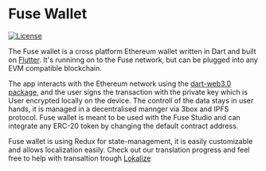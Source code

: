 # Fuse Wallet

[![License](https://img.shields.io/badge/License-MIT-lightgrey)](https://img.shields.io/badge/License-MIT-lightgrey)

The Fuse wallet is a cross platform Ethereum wallet written in Dart and built on [Flutter](http://https://flutter.dev/). It's runninng on to the Fuse network, but can be plugged into any EVM compatible blockchain.

The app interacts with the Ethereum network using the [dart-web3.0 package](https://pub.dev/packages/web3dart), and the user signs the transaction with the private key which is User encrypted locally on the device. The controll of the data stays in user hands, it is managed in a decentralised mannger via 3box and IPFS protocol. Fuse wallet is meant to be used with the Fuse Studio and can integrate any ERC-20 token by changing the default contract address.

Fuse wallet is using Redux for state-management, it is easily customizable and allows localization easily. Check out our translation progress and feel free to help with transaltion trough [Lokalize](https://lokalise.co/public/783082135d36f14996c804.53212944/)


